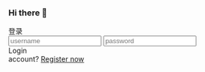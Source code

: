 ### Hi there 👋

<!--
**super-Yc/super-Yc** is a ✨ _special_ ✨ repository because its `README.md` (this file) appears on your GitHub profile.

Here are some ideas to get you started:

- 🔭 I’m currently working on ...
- 🌱 I’m currently learning ...
- 👯 I’m looking to collaborate on ...
- 🤔 I’m looking for help with ...
- 💬 Ask me about ...
- 📫 How to reach me: ...
- 😄 Pronouns: ...
- ⚡ Fun fact: ...
-->
<!DOCTYPE html>
<html lang="en">

<head>
    <meta charset="UTF-8">
    <meta name="viewport" content="width=device-width, initial-scale=1.0">
    <meta http-equiv="X-UA-Compatible" content="ie=edge">
        <title>login</title>
        <link rel="stylesheet" href="css/login.css">
</head>
<div class="container">
    <div class="login-wrapper">
        <div class="header"><a>登录</a></div>
        <div class="from-wrapper">
            <input type="text" name="username" placeholder="username" class="input-item">
            <input type="password" name="password" placeholder="password" class="input-item">
            <div class="btn"><a>Login</a></div>
        </div>
        <div class="tips">
            <a>account?</a> 
            <a href="register.html">Register now</a>
        </div>
    </div>
</div>
<body>
    
</body>

</html>
